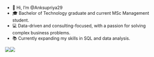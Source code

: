 - 👋 Hi, I’m @Anksupriya29
- 🎓 Bachelor of Technology graduate and current MSc Management student.
- 💻 Data-driven and consulting-focused, with a passion for solving complex business problems.
- 📚 Currently expanding my skills in SQL and data analysis.
  
<a href="https://www.linkedin.com/in/anksupriya-banerjee-b12758221/" target="_blank"><img src="https://img.icons8.com/color/48/000000/linkedin.png"/></a><a href="https://twitter.com/anksupriya/" target="_blank"><img src="https://img.icons8.com/color/48/000000/twitter--v1.png"/>

<!---
Anksupriya29/Anksupriya29 is a ✨ special ✨ repository because its `README.md` (this file) appears on your GitHub profile.
You can click the Preview link to take a look at your changes.
--->
